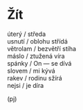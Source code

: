 Žít
===

úterý / středa  
usnutí / oblohu střídá  
větrolam / bezvětří stíha  
máslo / ztužená víra  
spánky / On — se dívá  
slovem / mi kývá  
rakev / rodinu sžírá  
nejsi / je díra

(pj)

